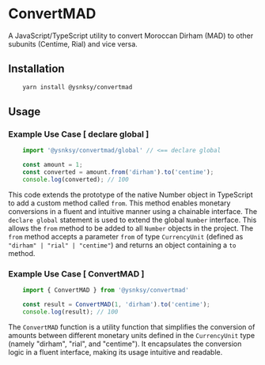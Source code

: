 # ConvertMAD

A JavaScript/TypeScript utility to convert Moroccan Dirham (MAD) to other subunits (Centime, Rial) and vice versa.

## Installation

```bash
    yarn install @ysnksy/convertmad
```

## Usage

### Example Use Case [ declare global ]

```javascript
    import '@ysnksy/convertmad/global' // <== declare global

    const amount = 1;
    const converted = amount.from('dirham').to('centime');
    console.log(converted); // 100
```
This code extends the prototype of the native Number object in TypeScript to add a custom method called `from`. This method enables monetary conversions in a fluent and intuitive manner using a chainable interface. The `declare global` statement is used to extend the global `Number` interface. This allows the `from` method to be added to all `Number` objects in the project. The `from` method accepts a parameter `from` of type `CurrencyUnit` (defined as `"dirham" | "rial" | "centime"`) and returns an object containing a `to` method.

### Example Use Case [ ConvertMAD ]

```javascript
    import { ConvertMAD } from '@ysnksy/convertmad'

    const result = ConvertMAD(1, 'dirham').to('centime');
    console.log(result); // 100
```

The `ConvertMAD` function is a utility function that simplifies the conversion of amounts between different monetary units defined in the `CurrencyUnit` type (namely "dirham", "rial", and "centime"). It encapsulates the conversion logic in a fluent interface, making its usage intuitive and readable.